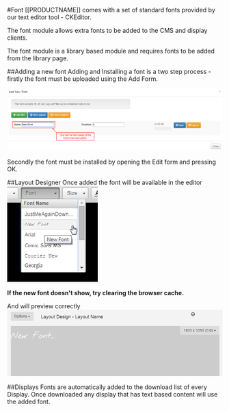 <!--toc=widgets-->
#Font
[[PRODUCTNAME]] comes with a set of standard fonts provided by our text editor tool - CKEditor.

The font module allows extra fonts to be added to the CMS and display clients.

The font module is a library based module and requires fonts to be added from the library page.

##Adding a new font
Adding and Installing a font is a two step process - firstly the font must be uploaded using the Add Form.

![Font Add](img/media_font_form_add.png)

Secondly the font must be installed by opening the Edit form and pressing OK.

##Layout Designer
Once added the font will be available in the editor
![Editor](img/media_font_editor_dropdown.png)

**If the new font doesn't show, try clearing the browser cache.**

And will preview correctly
![Preview](img/media_font_layout_designer.png)


##Displays
Fonts are automatically added to the download list of every Display. Once downloaded any display that has text based content will use the added font.
